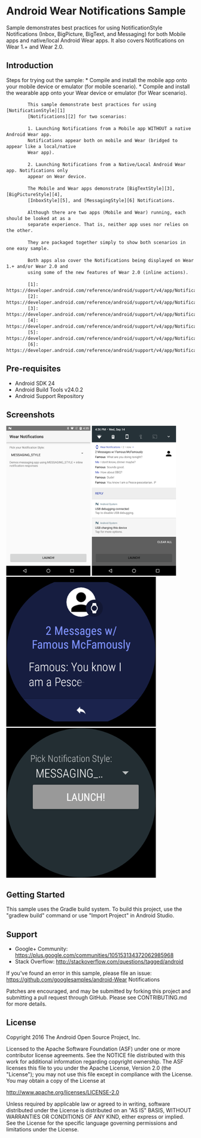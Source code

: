 
Android Wear Notifications Sample
===================================

Sample demonstrates best practices for using NotificationStyle Notifications (Inbox,
            BigPicture, BigText, and Messaging) for both Mobile apps and native/local Android Wear
            apps. It also covers Notifications on Wear 1.+ and Wear 2.0.

Introduction
------------

Steps for trying out the sample:
            * Compile and install the mobile app onto your mobile device or emulator (for mobile
            scenario).
            * Compile and install the wearable app onto your Wear device or emulator (for Wear
            scenario).

            This sample demonstrate best practices for using [NotificationStyle][1]
            [Notifications][2] for two scenarios:

            1. Launching Notifications from a Mobile app WITHOUT a native Android Wear app.
            Notifications appear both on mobile and Wear (bridged to appear like a local/native
            Wear app).

            2. Launching Notifications from a Native/Local Android Wear app. Notifications only
            appear on Wear device.

            The Mobile and Wear apps demonstrate [BigTextStyle][3], [BigPictureStyle][4],
            [InboxStyle][5], and [MessagingStyle][6] Notifications.

            Although there are two apps (Mobile and Wear) running, each should be looked at as a
            separate experience. That is, neither app uses nor relies on the other.

            They are packaged together simply to show both scenarios in one easy sample.

            Both apps also cover the Notifications being displayed on Wear 1.+ and/or Wear 2.0 and
            using some of the new features of Wear 2.0 (inline actions).

            [1]: https://developer.android.com/reference/android/support/v4/app/NotificationCompat.Style.html
            [2]: https://developer.android.com/reference/android/support/v4/app/NotificationCompat.html
            [3]: https://developer.android.com/reference/android/support/v4/app/NotificationCompat.BigTextStyle.html
            [4]: https://developer.android.com/reference/android/support/v4/app/NotificationCompat.BigPictureStyle.html
            [5]: https://developer.android.com/reference/android/support/v4/app/NotificationCompat.InboxStyle.html
            [6]: https://developer.android.com/reference/android/support/v4/app/NotificationCompat.MessagingStyle.html

Pre-requisites
--------------

- Android SDK 24
- Android Build Tools v24.0.2
- Android Support Repository

Screenshots
-------------

<img src="screenshots/mobile-1.png" height="400" alt="Screenshot"/> <img src="screenshots/mobile-2.png" height="400" alt="Screenshot"/> <img src="screenshots/wear-1.png" height="400" alt="Screenshot"/> <img src="screenshots/wear-2.png" height="400" alt="Screenshot"/> 

Getting Started
---------------

This sample uses the Gradle build system. To build this project, use the
"gradlew build" command or use "Import Project" in Android Studio.

Support
-------

- Google+ Community: https://plus.google.com/communities/105153134372062985968
- Stack Overflow: http://stackoverflow.com/questions/tagged/android

If you've found an error in this sample, please file an issue:
https://github.com/googlesamples/android-Wear Notifications

Patches are encouraged, and may be submitted by forking this project and
submitting a pull request through GitHub. Please see CONTRIBUTING.md for more details.

License
-------

Copyright 2016 The Android Open Source Project, Inc.

Licensed to the Apache Software Foundation (ASF) under one or more contributor
license agreements.  See the NOTICE file distributed with this work for
additional information regarding copyright ownership.  The ASF licenses this
file to you under the Apache License, Version 2.0 (the "License"); you may not
use this file except in compliance with the License.  You may obtain a copy of
the License at

http://www.apache.org/licenses/LICENSE-2.0

Unless required by applicable law or agreed to in writing, software
distributed under the License is distributed on an "AS IS" BASIS, WITHOUT
WARRANTIES OR CONDITIONS OF ANY KIND, either express or implied.  See the
License for the specific language governing permissions and limitations under
the License.
